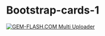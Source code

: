 # Bootstrap-cards-1



<a href="https://img.gem-flash.com/"><img src="https://img.gem-flash.com/images/26482144491405526092.jpg" border="0" alt="GEM-FLASH.COM Multi Uploader" /></a>
